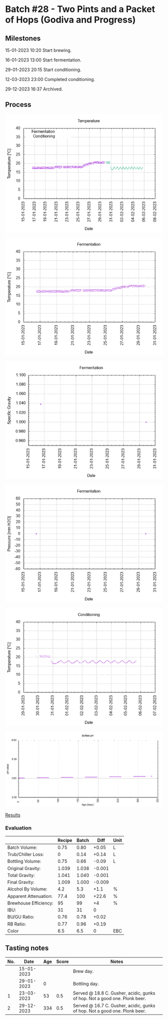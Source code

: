 # Batch #28 - Two Pints and a Packet of Hops (Godiva and Progress)

## Milestones

15-01-2023 10:20 Start brewing.

16-01-2023 13:00 Start fermentation.

29-01-2023 20:15 Start conditioning.

12-03-2023 23:00 Completed conditioning.

29-12-2023 16:37 Archived.

## Process

![temperature](temperature.png)

![fermentation](fermentation.png)

![specific gravity](gravity.png)

![pressure](pressure.png)

![conditioning](conditioning.png)

![bottled pH](bottled_ph.png)

[Results](./Batch_28_Two_Pints_and_a_Packet_of_Hops_Godiva_and_Progress_results.pdf)

### Evaluation

|                         | Recipe | Batch | Diff   | Unit |
|-------------------------|--------|-------|--------|------|
| Batch Volume:           | 0.75   | 0.80  | +0.05  | L    |
| Trub/Chiller Loss:      | 0      | 0.14  | +0.14  | L    |
| Bottling Volume:        | 0.75   | 0.66  | -0.09  | L    |
| Original Gravity:       | 1.039  | 1.038 | -0.001 |      |
| Total Gravity:          | 1.041  | 1.040 | -0.001 |      |
| Final Gravity:          | 1.009  | 1.000 | -0.009 |      |
| Alcohol By Volume:      | 4.2    | 5.3   | +1.1   | %    |
| Apparent Attenuation:   | 77.4   | 100   | +22.6  | %    |
| Brewhouse Efficiency:   | 95     | 99    | +4     | %    |
| IBU:                    | 31     | 31    | 0      |      |
| BU/GU Ratio:            | 0.76   | 0.78  | +0.02  |      |
| RB Ratio:               | 0.77   | 0.96  | +0.19  |      |
| Color                   | 6.5    | 6.5   | 0      | EBC  |

## Tasting notes

| No. | Date       | Age | Score | Notes |
|-----|------------|-----|-------|-------|
|     | 15-01-2023 |     |       | Brew day. |
|     | 29-01-2023 |   0 |       | Bottling day. |
|   1 | 23-03-2023 |  53 |  0.5  | Served @ 18.8 C. Gusher, acidic, gunks of hop. Not a good one. Plonk beer. |
|   2 | 29-12-2023 | 334 |  0.5  | Served @ 16.7 C. Gusher, acidic, gunks of hop. Not a good one. Plonk beer. |
